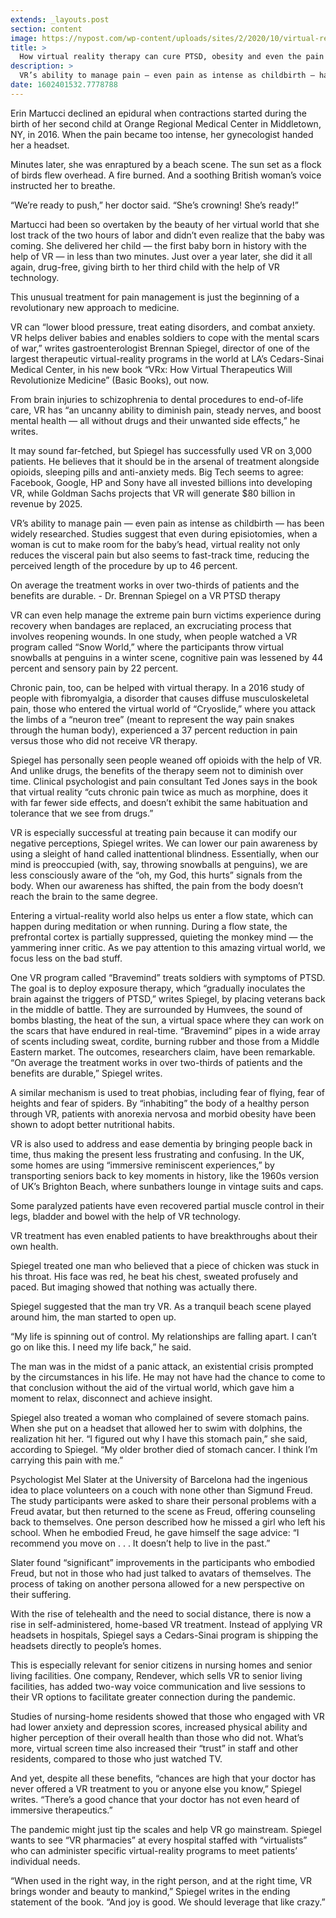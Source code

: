 ```yaml
--- 
extends: _layouts.post 
section: content 
image: https://nypost.com/wp-content/uploads/sites/2/2020/10/virtual-reality-healing.jpg?quality=90&strip=all&w=1200 
title: > 
  How virtual reality therapy can cure PTSD, obesity and even the pain of childbirth 
description: > 
  VR’s ability to manage pain — even pain as intense as childbirth — has been widely researched.As we pay attention to this amazing virtual world, we focus less on the bad stuff.The goal is to deploy exposure therapy, which “gradually inoculates the brain against the triggers of PTSD,” writes Spiegel, by placing veterans back in the middle of battle.By “inhabiting” the body of a healthy person through VR, patients with anorexia nervosa and morbid obesity have been shown to adopt better nutritional habits.With the rise of telehealth and the need to social distance, there is now a rise in self-administered, home-based VR treatment. 
date: 1602401532.7778788 
--- 
```

Erin Martucci declined an epidural when contractions started during the birth of her second child at Orange Regional Medical Center in Middletown, NY, in 2016. When the pain became too intense, her gynecologist handed her a headset.

Minutes later, she was enraptured by a beach scene. The sun set as a flock of birds flew overhead. A fire burned. And a soothing British woman’s voice instructed her to breathe.

“We’re ready to push,” her doctor said. “She’s crowning! She’s ready!”

Martucci had been so overtaken by the beauty of her virtual world that she lost track of the two hours of labor and didn’t even realize that the baby was coming. She delivered her child — the first baby born in history with the help of VR — in less than two minutes. Just over a year later, she did it all again, drug-free, giving birth to her third child with the help of VR technology.

This unusual treatment for pain management is just the beginning of a revolutionary new approach to medicine.

VR can “lower blood pressure, treat eating disorders, and combat anxiety. VR helps deliver babies and enables soldiers to cope with the mental scars of war,” writes gastroenterologist Brennan Spiegel, director of one of the largest therapeutic virtual-reality programs in the world at LA’s Cedars-Sinai Medical Center, in his new book “VRx: How Virtual Therapeutics Will Revolutionize Medicine” (Basic Books), out now.

From brain injuries to schizophrenia to dental procedures to end-of-life care, VR has “an uncanny ability to diminish pain, steady nerves, and boost mental health — all without drugs and their unwanted side effects,” he writes.

It may sound far-fetched, but Spiegel has successfully used VR on 3,000 patients. He believes that it should be in the arsenal of treatment alongside opioids, sleeping pills and anti-anxiety meds. Big Tech seems to agree: Facebook, Google, HP and Sony have all invested billions into developing VR, while Goldman Sachs projects that VR will generate $80 billion in revenue by 2025.

VR’s ability to manage pain — even pain as intense as childbirth — has been widely researched. Studies suggest that even during episiotomies, when a woman is cut to make room for the baby’s head, virtual reality not only reduces the visceral pain but also seems to fast-track time, reducing the perceived length of the procedure by up to 46 percent.

On average the treatment works in over two-thirds of patients and the benefits are durable. - Dr. Brennan Spiegel on a VR PTSD therapy

VR can even help manage the extreme pain burn victims experience during recovery when bandages are replaced, an excruciating process that involves reopening wounds. In one study, when people watched a VR program called “Snow World,” where the participants throw virtual snowballs at penguins in a winter scene, cognitive pain was lessened by 44 percent and sensory pain by 22 percent.

Chronic pain, too, can be helped with virtual therapy. In a 2016 study of people with fibromyalgia, a disorder that causes diffuse musculoskeletal pain, those who entered the virtual world of “Cryoslide,” where you attack the limbs of a “neuron tree” (meant to represent the way pain snakes through the human body), experienced a 37 percent reduction in pain versus those who did not receive VR therapy.

Spiegel has personally seen people weaned off opioids with the help of VR. And unlike drugs, the benefits of the therapy seem not to diminish over time. Clinical psychologist and pain consultant Ted Jones says in the book that virtual reality “cuts chronic pain twice as much as morphine, does it with far fewer side effects, and doesn’t exhibit the same habituation and tolerance that we see from drugs.”

VR is especially successful at treating pain because it can modify our negative perceptions, Spiegel writes. We can lower our pain awareness by using a sleight of hand called inattentional blindness. Essentially, when our mind is preoccupied (with, say, throwing snowballs at penguins), we are less consciously aware of the “oh, my God, this hurts” signals from the body. When our awareness has shifted, the pain from the body doesn’t reach the brain to the same degree.

Entering a virtual-reality world also helps us enter a flow state, which can happen during meditation or when running. During a flow state, the prefrontal cortex is partially suppressed, quieting the monkey mind — the yammering inner critic. As we pay attention to this amazing virtual world, we focus less on the bad stuff.

One VR program called “Bravemind” treats soldiers with symptoms of PTSD. The goal is to deploy exposure therapy, which “gradually inoculates the brain against the triggers of PTSD,” writes Spiegel, by placing veterans back in the middle of battle. They are surrounded by Humvees, the sound of bombs blasting, the heat of the sun, a virtual space where they can work on the scars that have endured in real-time. “Bravemind” pipes in a wide array of scents including sweat, cordite, burning rubber and those from a Middle Eastern market. The outcomes, researchers claim, have been remarkable. “On average the treatment works in over two-thirds of patients and the benefits are durable,” Spiegel writes.

A similar mechanism is used to treat phobias, including fear of flying, fear of heights and fear of spiders. By “inhabiting” the body of a healthy person through VR, patients with anorexia nervosa and morbid obesity have been shown to adopt better nutritional habits.

VR is also used to address and ease dementia by bringing people back in time, thus making the present less frustrating and confusing. In the UK, some homes are using “immersive reminiscent experiences,” by transporting seniors back to key moments in history, like the 1960s version of UK’s Brighton Beach, where sunbathers lounge in vintage suits and caps.

Some paralyzed patients have even recovered partial muscle control in their legs, bladder and bowel with the help of VR technology.

VR treatment has even enabled patients to have breakthroughs about their own health.

Spiegel treated one man who believed that a piece of chicken was stuck in his throat. His face was red, he beat his chest, sweated profusely and paced. But imaging showed that nothing was actually there.

Spiegel suggested that the man try VR. As a tranquil beach scene played around him, the man started to open up.

“My life is spinning out of control. My relationships are falling apart. I can’t go on like this. I need my life back,” he said.

The man was in the midst of a panic attack, an existential crisis prompted by the circumstances in his life. He may not have had the chance to come to that conclusion without the aid of the virtual world, which gave him a moment to relax, disconnect and achieve insight.

Spiegel also treated a woman who complained of severe stomach pains. When she put on a headset that allowed her to swim with dolphins, the realization hit her. “I figured out why I have this stomach pain,” she said, according to Spiegel. “My older brother died of stomach cancer. I think I’m carrying this pain with me.”

Psychologist Mel Slater at the University of Barcelona had the ingenious idea to place volunteers on a couch with none other than Sigmund Freud. The study participants were asked to share their personal problems with a Freud avatar, but then returned to the scene as Freud, offering counseling back to themselves. One person described how he missed a girl who left his school. When he embodied Freud, he gave himself the sage advice: “I recommend you move on . . . It doesn’t help to live in the past.”

Slater found “significant” improvements in the participants who embodied Freud, but not in those who had just talked to avatars of themselves. The process of taking on another persona allowed for a new perspective on their suffering.

With the rise of telehealth and the need to social distance, there is now a rise in self-administered, home-based VR treatment. Instead of applying VR headsets in hospitals, Spiegel says a Cedars-Sinai program is shipping the headsets directly to people’s homes.

This is especially relevant for senior citizens in nursing homes and senior living facilities. One company, Rendever, which sells VR to senior living facilities, has added two-way voice communication and live sessions to their VR options to facilitate greater connection during the pandemic.

Studies of nursing-home residents showed that those who engaged with VR had lower anxiety and depression scores, increased physical ability and higher perception of their overall health than those who did not. What’s more, virtual screen time also increased their “trust” in staff and other residents, compared to those who just watched TV.

And yet, despite all these benefits, “chances are high that your doctor has never offered a VR treatment to you or anyone else you know,” Spiegel writes. “There’s a good chance that your doctor has not even heard of immersive therapeutics.”

The pandemic might just tip the scales and help VR go mainstream. Spiegel wants to see “VR pharmacies” at every hospital staffed with “virtualists” who can administer specific virtual-reality programs to meet patients’ individual needs.

“When used in the right way, in the right person, and at the right time, VR brings wonder and beauty to mankind,” Spiegel writes in the ending statement of the book. “And joy is good. We should leverage that like crazy.”